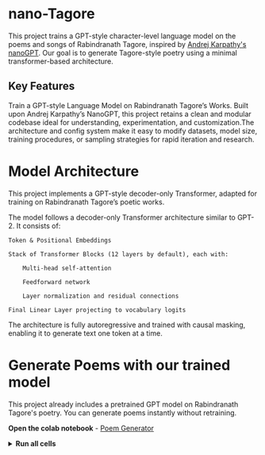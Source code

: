 # nano-Tagore   
This project trains a GPT-style character-level language model on the poems and songs of Rabindranath Tagore, inspired by [Andrej Karpathy's nanoGPT](https://github.com/karpathy/nanoGPT). Our goal is to generate Tagore-style poetry using a minimal transformer-based architecture.


## Key Features 

Train a GPT-style Language Model on Rabindranath Tagore’s Works.
Built upon Andrej Karpathy’s NanoGPT, this project retains a clean and modular codebase ideal for understanding, experimentation, and customization.The architecture and config system make it easy to modify datasets, model size, training procedures, or sampling strategies for rapid iteration and research.

# Model Architecture 

This project implements a GPT-style decoder-only Transformer, adapted for training on Rabindranath Tagore’s poetic works.

The model follows a decoder-only Transformer architecture similar to GPT-2. It consists of:

    Token & Positional Embeddings

    Stack of Transformer Blocks (12 layers by default), each with:

        Multi-head self-attention

        Feedforward network

        Layer normalization and residual connections

    Final Linear Layer projecting to vocabulary logits

The architecture is fully autoregressive and trained with causal masking, enabling it to generate text one token at a time.

# Generate Poems with our trained model
This project already includes a pretrained GPT model on Rabindranath Tagore's poetry. You can generate poems instantly without retraining.

 **Open the colab notebook** - [Poem Generator](https://colab.research.google.com/drive/1v9u1bhSiwpGdul3WhpK8yy402JgjR0S-?usp=sharing)
 
<details>
  <summary><strong> Run all cells</strong></summary>

  - Automatically download the pretrained model (ckpt.pt)
  - Load it using sample.py
  - Generate beautiful poems in the style of Tagore


</details>



